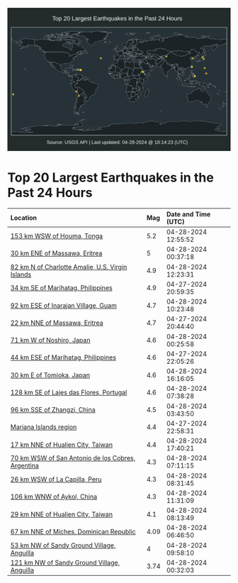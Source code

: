 ![Map](./map.png)

# Top 20 Largest Earthquakes in the Past 24 Hours

| Location | Mag | Date and Time (UTC) |
|:---|:---|:---|
| [153 km WSW of Houma, Tonga](https://earthquake.usgs.gov/earthquakes/eventpage/us6000mumi) | 5.2 | 04-28-2024 12:55:52 |
| [30 km ENE of Massawa, Eritrea](https://earthquake.usgs.gov/earthquakes/eventpage/us6000muif) | 5 | 04-28-2024 00:37:18 |
| [82 km N of Charlotte Amalie, U.S. Virgin Islands](https://earthquake.usgs.gov/earthquakes/eventpage/pr2024119002) | 4.9 | 04-28-2024 12:23:31 |
| [34 km SE of Marihatag, Philippines](https://earthquake.usgs.gov/earthquakes/eventpage/us6000mugs) | 4.9 | 04-27-2024 20:59:35 |
| [92 km ESE of Inarajan Village, Guam](https://earthquake.usgs.gov/earthquakes/eventpage/us6000mule) | 4.7 | 04-28-2024 10:23:48 |
| [22 km NNE of Massawa, Eritrea](https://earthquake.usgs.gov/earthquakes/eventpage/us6000mugq) | 4.7 | 04-27-2024 20:44:40 |
| [71 km W of Noshiro, Japan](https://earthquake.usgs.gov/earthquakes/eventpage/us6000muia) | 4.6 | 04-28-2024 00:25:58 |
| [44 km ESE of Marihatag, Philippines](https://earthquake.usgs.gov/earthquakes/eventpage/us6000muhd) | 4.6 | 04-27-2024 22:05:26 |
| [30 km E of Tomioka, Japan](https://earthquake.usgs.gov/earthquakes/eventpage/us6000munv) | 4.6 | 04-28-2024 16:16:05 |
| [128 km SE of Lajes das Flores, Portugal](https://earthquake.usgs.gov/earthquakes/eventpage/us6000mukd) | 4.6 | 04-28-2024 07:38:28 |
| [96 km SSE of Zhangzi, China](https://earthquake.usgs.gov/earthquakes/eventpage/us6000muj5) | 4.5 | 04-28-2024 03:43:50 |
| [Mariana Islands region](https://earthquake.usgs.gov/earthquakes/eventpage/us6000muhq) | 4.4 | 04-27-2024 22:58:31 |
| [17 km NNE of Hualien City, Taiwan](https://earthquake.usgs.gov/earthquakes/eventpage/us6000muph) | 4.4 | 04-28-2024 17:40:21 |
| [70 km WSW of San Antonio de los Cobres, Argentina](https://earthquake.usgs.gov/earthquakes/eventpage/us6000muk1) | 4.3 | 04-28-2024 07:11:15 |
| [26 km WSW of La Capilla, Peru](https://earthquake.usgs.gov/earthquakes/eventpage/us6000mukk) | 4.3 | 04-28-2024 08:31:45 |
| [106 km WNW of Aykol, China](https://earthquake.usgs.gov/earthquakes/eventpage/us6000mulz) | 4.3 | 04-28-2024 11:31:09 |
| [29 km NNE of Hualien City, Taiwan](https://earthquake.usgs.gov/earthquakes/eventpage/us6000mukh) | 4.1 | 04-28-2024 08:13:49 |
| [67 km NNE of Miches, Dominican Republic](https://earthquake.usgs.gov/earthquakes/eventpage/pr2024119001) | 4.09 | 04-28-2024 06:46:50 |
| [53 km NW of Sandy Ground Village, Anguilla](https://earthquake.usgs.gov/earthquakes/eventpage/us6000mul2) | 4 | 04-28-2024 09:58:10 |
| [121 km NW of Sandy Ground Village, Anguilla](https://earthquake.usgs.gov/earthquakes/eventpage/pr2024119000) | 3.74 | 04-28-2024 00:32:03 |
